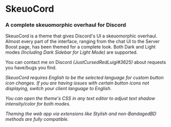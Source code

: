 # SkeuoCord
### A complete skeuomorphic overhaul for Discord

SkeuoCord is a theme that gives Discord's UI a skeuomorphic overhaul. Almost every part of the interface, ranging from the chat UI to the Server Boost page, has been themed for a complete look. Both Dark and Light modes *(Including Dark Sidebar for Light Mode)* are supported. 

You can contact me on Discord *(JustCursedRedLuigi#3625)* about requests you have/bugs you find.

*SkeuoCord requires English to be the selected language for custom button icon changes. If you are having issues with certain button icons not displaying, switch your client language to English.*

*You can open the theme's CSS in any text editor to adjust text shadow intensity/color for both modes.* 

*Theming the web app via extensions like Stylish and non-BandagedBD methods are fully compatible.*
